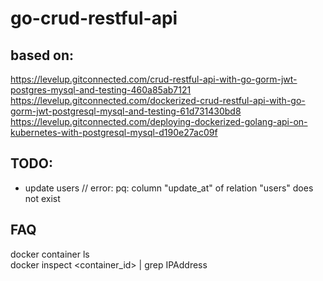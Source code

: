 # go-crud-restful-api
## based on:  
https://levelup.gitconnected.com/crud-restful-api-with-go-gorm-jwt-postgres-mysql-and-testing-460a85ab7121  
https://levelup.gitconnected.com/dockerized-crud-restful-api-with-go-gorm-jwt-postgresql-mysql-and-testing-61d731430bd8  
https://levelup.gitconnected.com/deploying-dockerized-golang-api-on-kubernetes-with-postgresql-mysql-d190e27ac09f  

## TODO:  
- update users // error: pq: column "update_at" of relation "users" does not exist  

## FAQ
docker container ls  
docker inspect <container_id> | grep IPAddress  
